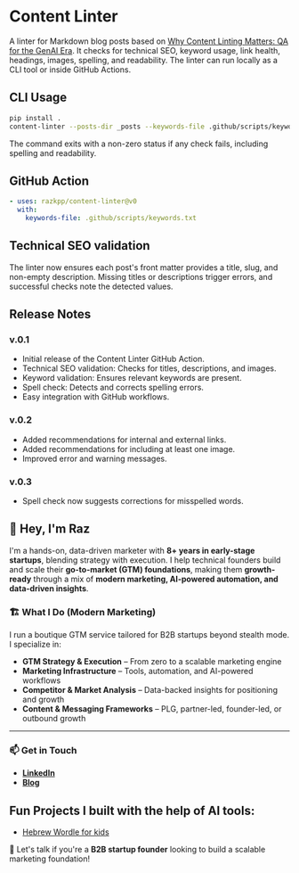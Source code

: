 # Content Linter

A linter for Markdown blog posts based on [Why Content Linting Matters: QA for the GenAI Era](https://www.vcsaga.com/blog/2025-08-05-content-linting-matters).
It checks for technical SEO, keyword usage, link health, headings, images, spelling, and readability.
The linter can run locally as a CLI tool or inside GitHub Actions.

## CLI Usage

```bash
pip install .
content-linter --posts-dir _posts --keywords-file .github/scripts/keywords.txt
```

The command exits with a non-zero status if any check fails, including spelling and readability.

## GitHub Action

```yaml
- uses: razkpp/content-linter@v0
  with:
    keywords-file: .github/scripts/keywords.txt
```

## Technical SEO validation

The linter now ensures each post's front matter provides a title, slug, and non-empty description.
Missing titles or descriptions trigger errors, and successful checks note the detected values.

## Release Notes

### v.0.1
- Initial release of the Content Linter GitHub Action.
- Technical SEO validation: Checks for titles, descriptions, and images.
- Keyword validation: Ensures relevant keywords are present.
- Spell check: Detects and corrects spelling errors.
- Easy integration with GitHub workflows.

### v.0.2
- Added recommendations for internal and external links.
- Added recommendations for including at least one image.
- Improved error and warning messages.

### v.0.3
- Spell check now suggests corrections for misspelled words.

## 👋 Hey, I'm Raz

I'm a hands-on, data-driven marketer with **8+ years in early-stage startups**, blending strategy with execution. I help technical founders build and scale their **go-to-market (GTM) foundations**, making them **growth-ready** through a mix of **modern marketing, AI-powered automation, and data-driven insights**.

### 🏗 What I Do (Modern Marketing)
I run a boutique GTM service tailored for B2B startups beyond stealth mode. I specialize in:
- **GTM Strategy & Execution** – From zero to a scalable marketing engine
- **Marketing Infrastructure** – Tools, automation, and AI-powered workflows
- **Competitor & Market Analysis** – Data-backed insights for positioning and growth
- **Content & Messaging Frameworks** – PLG, partner-led, founder-led, or outbound growth

---
### 📫 Get in Touch
- **[LinkedIn](https://www.linkedin.com/in/razkaplan/)**
- **[Blog](https://razkaplan.vercel.app/)**

## Fun Projects I built with the help of AI tools:
- [Hebrew Wordle for kids](https://base44.app/apps-show/-2fc96a8e)

🚀 Let's talk if you're a **B2B startup founder** looking to build a scalable marketing foundation!
